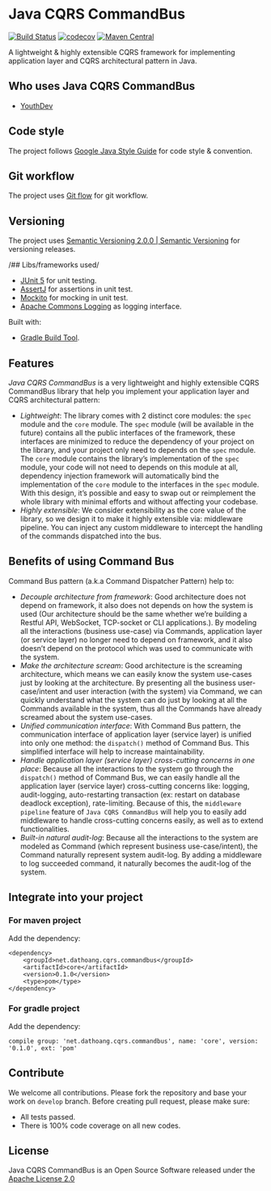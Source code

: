 # Java CQRS CommandBus
[![Build Status](https://travis-ci.com/dathoangse/java-cqrs-commandbus.svg?branch=develop)](/https://travis-ci.com/dathoangse/java-cqrs-commandbus/)
[![codecov](https://codecov.io/gh/dathoangse/java-cqrs-commandbus/branch/develop/graph/badge.svg)](/https://codecov.io/gh/dathoangse/java-cqrs-commandbus/)
[![Maven Central](https://maven-badges.herokuapp.com/maven-central/net.dathoang.cqrs.commandbus/core/badge.svg)](/https://mvnrepository.com/artifact/net.dathoang.cqrs.commandbus/core/)

A lightweight & highly extensible CQRS framework for implementing application layer and CQRS architectural pattern in Java.

## Who uses Java CQRS CommandBus
* [YouthDev](/https://youthdev.net/en//)

## Code style
The project follows [Google Java Style Guide](/https://google.github.io/styleguide/javaguide.html/) for code style & convention.

## Git workflow
The project uses [Git flow](/https://nvie.com/posts/a-successful-git-branching-model//) for git workflow.

## Versioning
The project uses [Semantic Versioning 2.0.0 | Semantic Versioning](/https://semver.org//) for versioning releases.

/## Libs/frameworks used/
* [JUnit 5](/https://junit.org/junit5//) for unit testing.
* [AssertJ](/http://joel-costigliola.github.io/assertj//) for assertions in unit test.
* [Mockito](/https://github.com/mockito/mockito/) for mocking in unit test.
* [Apache Commons Logging](/https://commons.apache.org/proper/commons-logging//)  as logging interface.

Built with:
* [Gradle Build Tool](/https://gradle.org//).

## Features
*Java CQRS CommandBus* is a very lightweight and highly extensible CQRS CommandBus library that help you implement your application layer and CQRS architectural pattern:
* *Lightweight*: The library comes with 2 distinct core modules: the `spec` module and the `core` module. The `spec` module (will be available in the future) contains all the public interfaces of the framework, these interfaces are minimized to reduce the dependency of your project on the library, and your project only need to depends on the `spec` module. The `core` module contains the library’s implementation of the `spec` module, your code will not need to depends on this module at all, dependency injection framework will automatically bind the implementation of the `core` module to the interfaces in the `spec` module. With this design, it’s possible and easy to swap out or reimplement the whole library with minimal efforts and without affecting your codebase.
* *Highly extensible*: We consider extensibility as the core value of the library, so we design it to make it highly extensible via: middleware pipeline. You can inject any custom middleware to intercept the handling of the commands dispatched into the bus.

## Benefits of using Command Bus
Command Bus pattern (a.k.a Command Dispatcher Pattern) help to:
* *Decouple architecture from framework*: Good architecture does not depend on framework, it also does not depends on how the system is used (Our architecture should be the same whether we’re building a Restful API, WebSocket, TCP-socket or CLI applications.). By modeling all the interactions (business use-case) via Commands, application layer (or service layer) no longer need to depend on framework, and it also doesn’t depend on the protocol which was used to communicate with the system.
* *Make the architecture scream*: Good architecture is the screaming architecture, which means we can easily know the system use-cases just by looking at the architecture. By presenting all the business user-case/intent and user interaction (with the system) via Command, we can quickly understand what the system can do just by looking at all the Commands available in the system, thus all the Commands have already screamed about the system use-cases.
* *Unified communication interface*: With Command Bus pattern, the communication interface of application layer (service layer) is unified into only one method: the `dispatch()` method of Command Bus. This simplified interface will help to increase maintainability.
* *Handle application layer (service layer) cross-cutting concerns in one place*: Because all the interactions to the system go through the `dispatch()` method of Command Bus, we can easily handle all the application layer (service layer) cross-cutting concerns like: logging, audit-logging, auto-restarting transaction (ex: restart on database deadlock exception), rate-limiting. Because of this, the `middleware pipeline` feature of `Java CQRS CommandBus` will help you to easily add middleware to handle cross-cutting concerns easily, as well as to extend functionalities.
* *Built-in natural audit-log*: Because all the interactions to the system are modeled as Command (which represent business use-case/intent), the Command naturally represent system audit-log. By adding a middleware to log succeeded command, it naturally becomes the audit-log of the system.

## Integrate into your project

### For maven project

Add the dependency:

```
<dependency>
    <groupId>net.dathoang.cqrs.commandbus</groupId>
    <artifactId>core</artifactId>
    <version>0.1.0</version>
    <type>pom</type>
</dependency>
```

### For gradle project

Add the dependency:

```
compile group: 'net.dathoang.cqrs.commandbus', name: 'core', version: '0.1.0', ext: 'pom'
```

## Contribute
We welcome all contributions.
Please fork the repository and base your work on `develop` branch.
Before creating pull request, please make sure:
* All tests passed.
* There is 100% code coverage on all new codes.

## License
Java CQRS CommandBus is an Open Source Software released under the [Apache License 2.0](/https://www.apache.org/licenses/LICENSE-2.0.html/)

